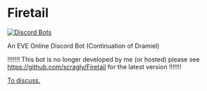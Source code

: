 # Firetail
[![Discord Bots](https://discordbots.org/api/widget/389952638327717928.svg)](https://discordbots.org/bot/389952638327717928)

An EVE Online Discord Bot (Continuation of Dramiel)

!!!!!!! This bot is no longer developed by me (or hosted) please see https://github.com/scragly/Firetail for the latest version !!!!!!!

[To discuss.](https://discord.gg/ZWmzTP3)

